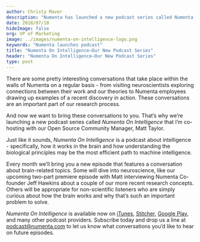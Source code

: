 ```yaml
---
author: Christy Maver
description: "Numenta has launched a new podcast series called Numenta On Intelligence-a monthly podcast about how intelligence works in the brain, how to implement it in non-biological systems and how to think about the implications. VP of Marketing Christy Maver describes the new podcast and how to subscribe to it in this blog post."
date: 2018/07/10
hideImage: false
org: VP of Marketing
image: ../images/numenta-on-intelligence-logo.png
keywords: "Numenta launches podcast"
title: "Numenta On Intelligence–Our New Podcast Series"
header: "Numenta On Intelligence–Our New Podcast Series"
type: post
---
```


There are some pretty interesting conversations that take place within the walls of Numenta on a regular basis - from visiting neuroscientists exploring connections between their work and our theories to Numenta employees drawing up examples of a recent discovery in action. These conversations are an important part of our research process.

And now we want to bring these conversations to you. That’s why we’re launching a new podcast series called *Numenta On Intelligence* that I’m co-hosting with our Open Source Community Manager, Matt Taylor.

Just like it sounds, *Numenta On Intelligence* is a podcast about intelligence - specifically, how it works in the brain and how understanding the biological principles may be the most efficient path to machine intelligence.  

Every month we’ll bring you a new episode that features a conversation about brain-related topics.  Some will dive into neuroscience, like our upcoming two-part premiere episode with Matt interviewing Numenta Co-founder Jeff Hawkins about a couple of our more recent research concepts.  Others will be appropriate for non-scientific listeners who are simply curious about how the brain works and why that’s such an important problem to solve.

*Numenta On Intelligence* is available now on [iTunes](https://itunes.apple.com/us/podcast/numenta-on-intelligence/id1406940219), [Stitcher](https://www.stitcher.com/podcast/numenta-on-intelligence), [Google Play](https://play.google.com/music/listen?u=1#/ps/Iso5mnblc5aksx4k6etlz5243se), and many other podcast providers. Subscribe today and drop us a line at [podcast@numenta.com](mailto:podcast@numenta.com) to let us know what conversations you’d like to hear on future episodes.
